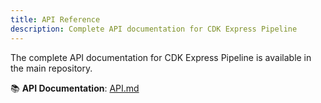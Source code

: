 ```yaml
---
title: API Reference
description: Complete API documentation for CDK Express Pipeline
---
```


The complete API documentation for CDK Express Pipeline is available in the main repository.

📚 **API Documentation**: [API.md](https://github.com/rehanvdm/cdk-express-pipeline/blob/main/API.md)